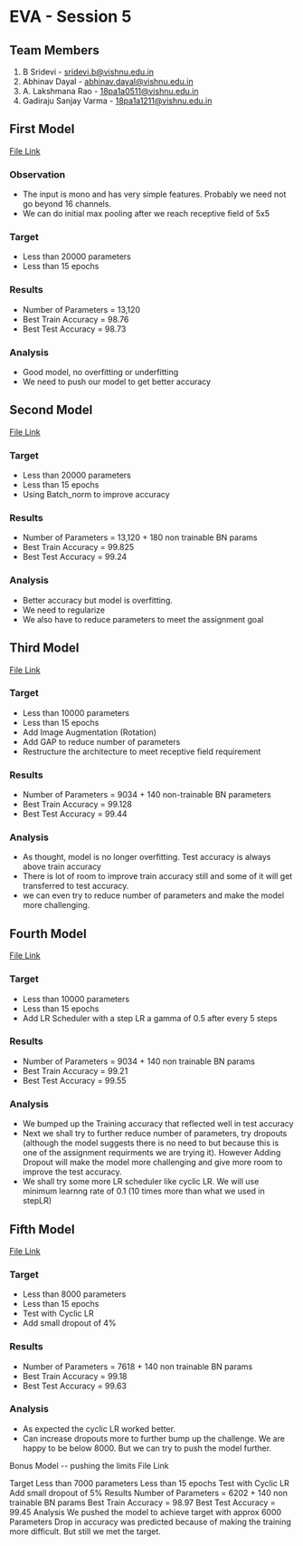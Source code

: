# EVA - Session 5



## Team Members
1. B Sridevi  - sridevi.b@vishnu.edu.in
2. Abhinav Dayal - abhinav.dayal@vishnu.edu.in
3. A. Lakshmana Rao - 18pa1a0511@vishnu.edu.in
4. Gadiraju Sanjay Varma - 18pa1a1211@vishnu.edu.in

## First Model 
[File Link](https://github.com/sridevibonthu/EVA/blob/master/S5/EVA4_S5_01.ipynb)

### Observation
* The input is mono and has very simple features. Probably we need not go beyond 16 channels.
* We can do initial max pooling after we reach receptive field of 5x5
### Target
* Less than 20000 parameters
* Less than 15 epochs
### Results
* Number of Parameters = 13,120
* Best Train Accuracy = 98.76
* Best Test Accuracy = 98.73
### Analysis
* Good model, no overfitting or underfitting
* We need to push our model to get better accuracy


## Second Model
[File Link](https://github.com/sridevibonthu/EVA/blob/master/S5/EVA4_S5_02.ipynb)

### Target
* Less than 20000 parameters
* Less than 15 epochs
* Using Batch_norm to improve accuracy
### Results
* Number of Parameters = 13,120 + 180 non trainable BN params
* Best Train Accuracy = 99.825
* Best Test Accuracy = 99.24
### Analysis
* Better accuracy but model is overfitting.
* We need to regularize
* We also have to reduce parameters to meet the assignment goal

## Third Model
[File Link](https://github.com/sridevibonthu/EVA/blob/master/S5/EVA4_S5_03.ipynb)

### Target
* Less than 10000 parameters
* Less than 15 epochs
* Add Image Augmentation (Rotation)
* Add GAP to reduce number of parameters
* Restructure the architecture to meet receptive field requirement
### Results
* Number of Parameters = 9034 + 140 non-trainable BN parameters
* Best Train Accuracy = 99.128
* Best Test Accuracy = 99.44
### Analysis
* As thought, model is no longer overfitting. Test accuracy is always above train accuracy
* There is lot of room to improve train accuracy still and some of it will get transferred to test accuracy.
* we can even try to reduce number of parameters and make the model more challenging.

## Fourth Model
[File Link](https://github.com/sridevibonthu/EVA/blob/master/S5/EVA4_S5_04.ipynb)

### Target
* Less than 10000 parameters
* Less than 15 epochs
* Add LR Scheduler with a step LR a gamma of 0.5 after every 5 steps
### Results
* Number of Parameters = 9034 + 140 non trainable BN params
* Best Train Accuracy = 99.21
* Best Test Accuracy = 99.55
### Analysis
* We bumped up the Training accuracy that reflected well in test accuracy
* Next we shall try to further reduce number of parameters, try dropouts (although the model suggests there is no need to but because this is one of the assignment requirments we are trying it). However Adding Dropout will make the model more challenging and give more room to improve the test accuracy.
* We shall try some more LR scheduler like cyclic LR. We will use minimum learnng rate of 0.1 (10 times more than what we used in stepLR)

## Fifth Model
[File Link](https://github.com/sridevibonthu/EVA/blob/master/S5/EVA4_S5_05.ipynb)

### Target
* Less than 8000 parameters
* Less than 15 epochs
* Test with Cyclic LR
* Add small dropout of 4%
### Results
* Number of Parameters = 7618 + 140 non trainable BN params
* Best Train Accuracy = 99.18
* Best Test Accuracy = 99.63
### Analysis
* As expected the cyclic LR worked better.
* Can increase dropouts more to further bump up the challenge. We are happy to be below 8000. But we can try to push the model further.

Bonus Model -- pushing the limits
File Link

Target
Less than 7000 parameters
Less than 15 epochs
Test with Cyclic LR
Add small dropout of 5%
Results
Number of Parameters = 6202 + 140 non trainable BN params
Best Train Accuracy = 98.97
Best Test Accuracy = 99.45
Analysis
We pushed the model to achieve target with approx 6000 Parameters
Drop in accuracy was predicted because of making the training more difficult. But still we met the target.
